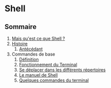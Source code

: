 # Shell

## Sommaire

1. [Mais qu'est ce que Shell ?](https://github.com/ByMSRT/Shell/blob/main/Intro_Shell.md)
2. [Histoire]()
    1. [Antécédant]()
3. Commandes de base
    1. [Définition]()
    2. [Fonctionnement du Terminal]()
    3. [Se déplacer dans les différents répertoires]()
    4. [Le manuel de Shell]()
    5. [Quelques commandes du terminal]()

